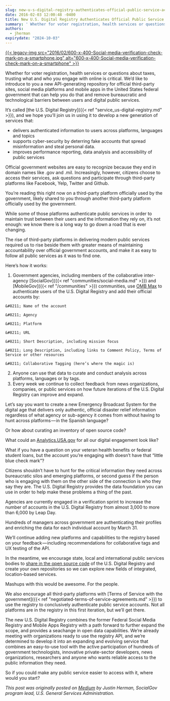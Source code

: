 ```yaml
---
slug: new-u-s-digital-registry-authenticates-official-public-service-accounts
date: 2016-02-03 12:00:48 -0400
title: New U.S. Digital Registry Authenticates Official Public Service Accounts
summary: ' Whether for voter registration, health services or questions about taxes, trusting what and who you engage with online is critical. We’d like to introduce to you a new API-generating repository for official third-party sites, social media platforms and mobile apps in the United States federal government that can help you'
authors:
  - jherman
expirydate: "2024-10-03"
---
```


<a href="https://s3.amazonaws.com/digitalgov/_legacy-img/2016/02/600-x-400-Social-media-verification-check-mark-on-a-smartphone.jpg" rel="attachment wp-att-343205">{{< legacy-img src="2016/02/600-x-400-Social-media-verification-check-mark-on-a-smartphone.jpg" alt="600-x-400-Social-media-verification-check-mark-on-a-smartphone" >}}</a>

Whether for voter registration, health services or questions about taxes, trusting what and who you engage with online is critical. We’d like to introduce to you a new API-generating repository for official third-party sites, social media platforms and mobile apps in the United States federal government that can help you do that and remove bureaucratic and technological barriers between users and digital public services.

It’s called [the U.S. Digital Registry]({{< ref "service_us-digital-registry.md" >}}), and we hope you’ll join us in using it to develop a new generation of services that:

  * delivers authenticated information to users across platforms, languages and topics
  * supports cyber-security by deterring fake accounts that spread misinformation and steal personal data.
  * improves performance reporting, data analysis and accessibility of public services

Official government websites are easy to recognize because they end in domain names like .gov and .mil. Increasingly, however, citizens choose to access their services, ask questions and participate through third-party platforms like Facebook, Yelp, Twitter and Github.

You’re reading this right now on a third-party platform officially used by the government, likely shared to you through another third-party platform officially used by the government.

While some of those platforms authenticate public services in order to maintain trust between their users and the information they rely on, it’s not enough: we know there is a long way to go down a road that is ever changing.

The rise of third-party platforms in delivering modern public services required us to rise beside them with greater means of maintaining accountability over official government accounts, and make it as easy to follow all public services as it was to find one.

Here’s how it works:

  1. Government agencies, including members of the collaborative inter-agency [SocialGov]({{< ref "communities/social-media.md" >}}) and [MobileGov]({{< ref "/communities" >}}) communities, use [OMB Max](https://max.omb.gov/maxportal/home.do) to authenticate users of the U.S. Digital Registry and add their official accounts by:

    &#8211; Name of the account

    &#8211; Agency

    &#8211; Platform

    &#8211; URL

    &#8211; Short Description, including mission focus

    &#8211; Long Description, including links to Comment Policy, Terms of Service or other resources

    &#8211; Collaborative Tagging (here’s where the magic is)
  2. Anyone can use that data to curate and conduct analysis across platforms, languages or by tags.
  3. Every week we continue to collect feedback from news organizations, companies, or public services on how future iterations of the U.S. Digital Registry can improve and expand.

Let’s say you want to create a new Emergency Broadcast System for the digital age that delivers only authentic, official disaster relief information regardless of what agency or sub-agency it comes from without having to hunt across platforms — in the Spanish language?

Or how about curating an inventory of open source code?

What could an [Analytics.USA.gov](https://analytics.usa.gov/) for all our digital engagement look like?

What if you have a question on your veteran health benefits or federal student loans, but the account you’re engaging with doesn’t have that “little blue check mark”?

Citizens shouldn’t have to hunt for the critical information they need across bureaucratic silos and emerging platforms, or second guess if the person who is engaging with them on the other side of the connection is who they say they are. The U.S. Digital Registry provides the data foundation you can use in order to help make these problems a thing of the past.

Agencies are currently engaged in a verification sprint to increase the number of accounts in the U.S. Digital Registry from almost 3,000 to more than 6,000 by Leap Day.

Hundreds of managers across government are authenticating their profiles and enriching the data for each individual account by March 31.

We’ll continue adding new platforms and capabilities to the registry based on your feedback — including recommendations for collaborative tags and UX testing of the API.

In the meantime, we encourage state, local and international public services bodies to [share in the open source code](https://github.com/ctacdev/social-media-registry) of the U.S. Digital Registry and create your own repositories so we can explore new fields of integrated, location-based services.

Mashups with this would be awesome. For the people.

We also encourage all third-party platforms with [Terms of Service with the government]({{< ref "negotiated-terms-of-service-agreements.md" >}}) to use the registry to conclusively authenticate public service accounts. Not all platforms are in the registry in this first iteration, but we’ll get there.

The new U.S. Digital Registry combines the former Federal Social Media Registry and Mobile Apps Registry with a path forward to further expand the scope, and provides a seachange in open data capabilities. We’re already meeting with organizations ready to use the registry API, and we’re determined to develop it into an expanding and evolving service that combines an easy-to-use tool with the active participation of hundreds of government technologists, innovative private-sector developers, news organizations, researchers and anyone who wants reliable access to the public information they need.

So if you could make any public service easier to access with it, where would you start?

_This post was originally posted on [Medium](https://medium.com/@GeneralServicesAdministration/) by Justin Herman, SocialGov program lead, U.S. General Services Administration._
